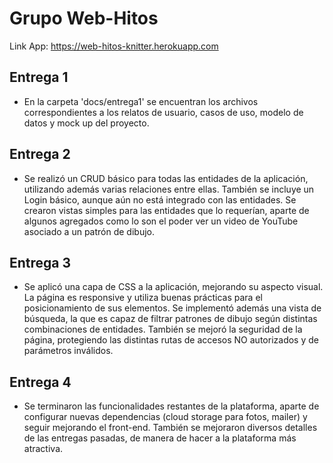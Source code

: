 # Grupo Web-Hitos

Link App: https://web-hitos-knitter.herokuapp.com

## Entrega 1

- En la carpeta 'docs/entrega1' se encuentran los archivos correspondientes a los relatos de usuario, casos de uso, modelo de datos y mock up del proyecto.

## Entrega 2

- Se realizó un CRUD básico para todas las entidades de la aplicación, utilizando además varias relaciones entre ellas. También se incluye un Login básico, aunque aún no está integrado con las entidades. Se crearon vistas simples para las entidades que lo requerían, aparte de algunos agregados como lo son el poder ver un video de YouTube asociado a un patrón de dibujo.

## Entrega 3

- Se aplicó una capa de CSS a la aplicación, mejorando su aspecto visual. La página es responsive y utiliza buenas prácticas para el posicionamiento de sus elementos. Se implementó además una vista de búsqueda, la que es capaz de filtrar patrones de dibujo según distintas combinaciones de entidades. También se mejoró la seguridad de la página, protegiendo las distintas rutas de accesos NO autorizados y de parámetros inválidos.

## Entrega 4

- Se terminaron las funcionalidades restantes de la plataforma, aparte de configurar nuevas dependencias (cloud storage para fotos, mailer) y seguir mejorando el front-end. También se mejoraron diversos detalles de las entregas pasadas, de manera de hacer a la plataforma más atractiva.
